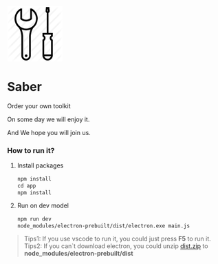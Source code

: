 ![](https://github.com/winys/Saber/blob/master/app/src/assets/logo.png)
# Saber

Order your own toolkit

On some day we will enjoy it.

And  We hope you will join us.

### How to run it?
1. Install packages
    ```
    npm install
    cd app
    npm install
    ```

2. Run on dev model
    ```
    npm run dev
    node_modules/electron-prebuilt/dist/electron.exe main.js
    ```

> Tips1: If you use vscode to run it, you could just press **F5** to run it.  
> Tips2: If you can`t download electron, you could unzip [dist.zip](https://github.com/winys/Saber/releases/edit/untagged-3a83f7c4c62d79dccaeb) to __node_modules/electron-prebuilt/dist__


